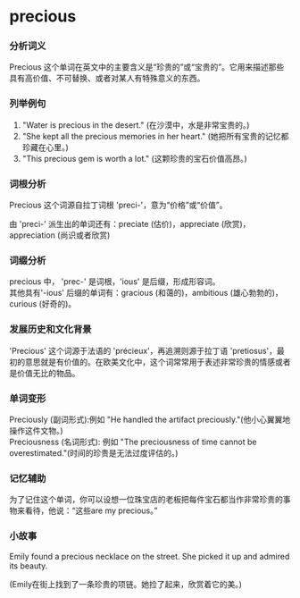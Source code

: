 # precious

### 分析词义

  

Precious 这个单词在英文中的主要含义是“珍贵的”或“宝贵的”。它用来描述那些具有高价值、不可替换、或者对某人有特殊意义的东西。

  

### 列举例句

  

1.  "Water is precious in the desert." (在沙漠中，水是非常宝贵的。)
2.  "She kept all the precious memories in her heart." (她把所有宝贵的记忆都珍藏在心里。)
3.  "This precious gem is worth a lot." (这颗珍贵的宝石价值高昂。)

  

### 词根分析

  

Precious 这个词源自拉丁词根 'preci-'，意为“价格”或“价值”。

  

由 'preci-' 派生出的单词还有：preciate (估价)，appreciate (欣赏)，appreciation (尚识或者欣赏)

  

### 词缀分析

  

precious 中， 'prec-' 是词根，'ious' 是后缀，形成形容词。  
其他具有'-ious' 后缀的单词有：gracious (和蔼的)，ambitious (雄心勃勃的)，curious (好奇的)。

  

### 发展历史和文化背景

  

'Precious' 这个词源于法语的 'précieux'，再追溯则源于拉丁语 'pretiosus'，最初的意思就是有价值的。在欧美文化中，这个词常常用于表述非常珍贵的情感或者是价值无比的物品。

  

### 单词变形

  

Preciously (副词形式):例如 "He handled the artifact preciously."(他小心翼翼地操作这件文物。)  
Preciousness (名词形式): 例如 "The preciousness of time cannot be overestimated."(时间的珍贵是无法过度评估的。)

  

### 记忆辅助

  

为了记住这个单词，你可以设想一位珠宝店的老板把每件宝石都当作非常珍贵的事物来看待，他说：“这些are my precious。”

  

### 小故事

  

Emily found a precious necklace on the street. She picked it up and admired its beauty.

  

(Emily在街上找到了一条珍贵的项链。她捡了起来，欣赏着它的美。)
